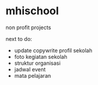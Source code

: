 # mhischool
non profit projects

next to do:
- update copywrite profil sekolah
- foto kegiatan sekolah
- struktur organisasi
- jadwal event
- mata pelajaran
